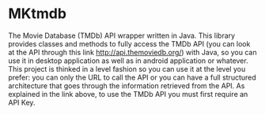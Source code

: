 MKtmdb
======

The Movie Database (TMDb) API wrapper written in Java.
This library provides classes and methods to fully access the TMDb API 
(you can look at the API through this link http://api.themoviedb.org/)
with Java, so you can use it in desktop application as well as in android
application or whatever.
This project is thinked in a level fashion so you can use it at the level you prefer:
you can only the URL to call the API or you can have a full structured architecture that goes through the 
information retrieved from the API. 
As explained in the link above, to use the TMDb API you must first require an API Key.
